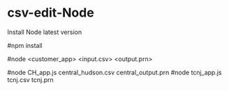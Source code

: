 # csv-edit-Node

Install Node latest version

#npm install

#node <customer_app> <input.csv> <output.prn>


#node CH_app.js central_hudson.csv central_output.prn 
#node tcnj_app.js tcnj.csv tcnj.prn
